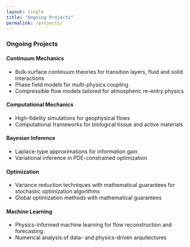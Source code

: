 ```yaml
---
layout: single
title: "Ongoing Projects"
permalink: /projects/
---
```


### Ongoing Projects

#### Continuum Mechanics
- Bulk-surface continuum theories for transition layers, fluid and solid interactions  
- Phase field models for multi-physics coupling  
- Compressible flow models tailored for atmospheric re-entry physics  

#### Computational Mechanics
- High-fidelity simulations for geophysical flows  
- Computational frameworks for biological tissue and active materials  

#### Bayesian Inference
- Laplace-type approximations for information gain  
- Variational inference in PDE-constrained optimization  

#### Optimization
- Variance reduction techniques with mathematical guarantees for stochastic optimization algorithms  
- Global optimization methods with mathematical guarantees  

#### Machine Learning
- Physics-informed machine learning for flow reconstruction and forecasting  
- Numerical analysis of data- and physics-driven arquitectures  